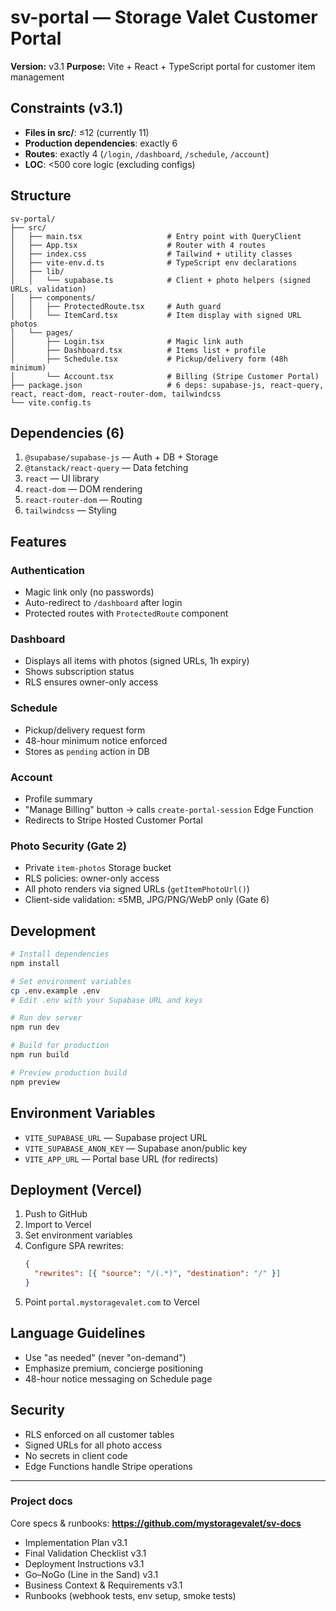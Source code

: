 # sv-portal — Storage Valet Customer Portal

**Version:** v3.1
**Purpose:** Vite + React + TypeScript portal for customer item management

## Constraints (v3.1)

- **Files in src/**: ≤12 (currently 11)
- **Production dependencies**: exactly 6
- **Routes**: exactly 4 (`/login`, `/dashboard`, `/schedule`, `/account`)
- **LOC**: <500 core logic (excluding configs)

## Structure

```
sv-portal/
├── src/
│   ├── main.tsx                   # Entry point with QueryClient
│   ├── App.tsx                    # Router with 4 routes
│   ├── index.css                  # Tailwind + utility classes
│   ├── vite-env.d.ts              # TypeScript env declarations
│   ├── lib/
│   │   └── supabase.ts            # Client + photo helpers (signed URLs, validation)
│   ├── components/
│   │   ├── ProtectedRoute.tsx     # Auth guard
│   │   └── ItemCard.tsx           # Item display with signed URL photos
│   └── pages/
│       ├── Login.tsx              # Magic link auth
│       ├── Dashboard.tsx          # Items list + profile
│       ├── Schedule.tsx           # Pickup/delivery form (48h minimum)
│       └── Account.tsx            # Billing (Stripe Customer Portal)
├── package.json                   # 6 deps: supabase-js, react-query, react, react-dom, react-router-dom, tailwindcss
└── vite.config.ts
```

## Dependencies (6)

1. `@supabase/supabase-js` — Auth + DB + Storage
2. `@tanstack/react-query` — Data fetching
3. `react` — UI library
4. `react-dom` — DOM rendering
5. `react-router-dom` — Routing
6. `tailwindcss` — Styling

## Features

### Authentication
- Magic link only (no passwords)
- Auto-redirect to `/dashboard` after login
- Protected routes with `ProtectedRoute` component

### Dashboard
- Displays all items with photos (signed URLs, 1h expiry)
- Shows subscription status
- RLS ensures owner-only access

### Schedule
- Pickup/delivery request form
- 48-hour minimum notice enforced
- Stores as `pending` action in DB

### Account
- Profile summary
- "Manage Billing" button → calls `create-portal-session` Edge Function
- Redirects to Stripe Hosted Customer Portal

### Photo Security (Gate 2)
- Private `item-photos` Storage bucket
- RLS policies: owner-only access
- All photo renders via signed URLs (`getItemPhotoUrl()`)
- Client-side validation: ≤5MB, JPG/PNG/WebP only (Gate 6)

## Development

```bash
# Install dependencies
npm install

# Set environment variables
cp .env.example .env
# Edit .env with your Supabase URL and keys

# Run dev server
npm run dev

# Build for production
npm run build

# Preview production build
npm preview
```

## Environment Variables

- `VITE_SUPABASE_URL` — Supabase project URL
- `VITE_SUPABASE_ANON_KEY` — Supabase anon/public key
- `VITE_APP_URL` — Portal base URL (for redirects)

## Deployment (Vercel)

1. Push to GitHub
2. Import to Vercel
3. Set environment variables
4. Configure SPA rewrites:
   ```json
   {
     "rewrites": [{ "source": "/(.*)", "destination": "/" }]
   }
   ```
5. Point `portal.mystoragevalet.com` to Vercel

## Language Guidelines

- Use "as needed" (never "on-demand")
- Emphasize premium, concierge positioning
- 48-hour notice messaging on Schedule page

## Security

- RLS enforced on all customer tables
- Signed URLs for all photo access
- No secrets in client code
- Edge Functions handle Stripe operations

---

### Project docs
Core specs & runbooks: **https://github.com/mystoragevalet/sv-docs**

- Implementation Plan v3.1
- Final Validation Checklist v3.1
- Deployment Instructions v3.1
- Go–NoGo (Line in the Sand) v3.1
- Business Context & Requirements v3.1
- Runbooks (webhook tests, env setup, smoke tests)
